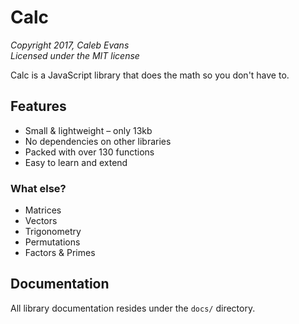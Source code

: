 # Calc  
*Copyright 2017, Caleb Evans*  
*Licensed under the MIT license*  

Calc is a JavaScript library that does the math so you don't have to.

## Features

* Small & lightweight – only 13kb
* No dependencies on other libraries
* Packed with over 130 functions
* Easy to learn and extend

### What else?

- Matrices
- Vectors
- Trigonometry
- Permutations
- Factors & Primes

## Documentation

All library documentation resides under the `docs/` directory.
